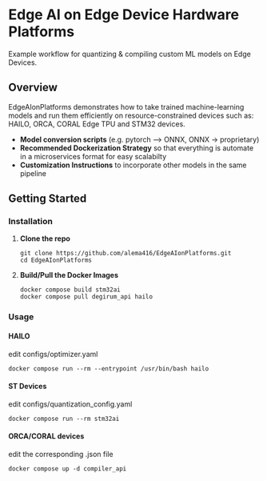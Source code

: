 # Edge AI on Edge Device Hardware Platforms

Example workflow for quantizing & compiling custom ML models on Edge Devices.

## Overview

EdgeAIonPlatforms demonstrates how to take trained machine-learning models and run them efficiently on resource-constrained devices such as:
HAILO, ORCA, CORAL Edge TPU and STM32 devices. 

- **Model conversion scripts** (e.g. pytorch --> ONNX, ONNX → proprietary)
- **Recommended Dockerization Strategy** so that everything is automate in a microservices format for easy scalabilty
- **Customization Instructions** to incorporate other models in the same pipeline

## Getting Started

### Installation

1. **Clone the repo**
   ```
   git clone https://github.com/alema416/EdgeAIonPlatforms.git
   cd EdgeAIonPlatforms
   ```

2. **Build/Pull the Docker Images**
   ```
   docker compose build stm32ai
   docker compose pull degirum_api hailo
   ```

### Usage

#### HAILO

edit configs/optimizer.yaml

```
docker compose run --rm --entrypoint /usr/bin/bash hailo
```

#### ST Devices

edit configs/quantization_config.yaml
```
docker compose run --rm stm32ai
```

#### ORCA/CORAL devices

edit the corresponding .json file

```
docker compose up -d compiler_api
```
